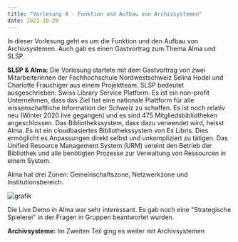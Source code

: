 ```yaml
---
title: "Vorlesung 4 - Funktion und Aufbau von Archivsystemen"
date: 2021-10-20
---
```


In dieser Vorlesung geht es um die Funktion und den Aufbau von Archivsystemen. Auch gab es einen Gastvortrag zum Thema Alma und SLSP.

**SLSP & Alma:** 
Die Vorlesung startete mit dem Gastvortrag von zwei Mitarbeiterinnen der Fachhochschule Nordwestschweiz Selina Hodel und Charlotte Frauchiger aus einem Projektteam. SLSP bedeutet ausgeschrieben: Swiss Library Service Platform. Es ist ein non-profit Unternehmen, dass das Ziel hat eine nationale Plattform für alle wissenschaftliche Information der Schweiz zu schaffen. Es ist noch relativ neu (Winter 2020 live gegangen) und es sind 475 Mitgliedsbibliotheken angeschlossen. Das Bibliothekssystem, dass dazu verwendet wird, heisst Alma. Es ist ein cloudbasiertes Bibliothekssystem von Ex Libris. Dies ermöglicht es Anpassungen direkt selbst und unkompliziert zu tätigen. Das Unified Resource Management System (URM) vereint den Betrieb der Bibliothek und alle benötigten Prozesse zur Verwaltung von Ressourcen in einem System. 

Alma hat drei Zonen: Gemeinschaftszone, Netzwerkzone und Institutionsbereich. 

![grafik](https://user-images.githubusercontent.com/90787818/151665170-5f5c5514-eb45-4005-9d0b-ade2a0b6ee11.png)

Die Live Demo in Alma war sehr interessant. Es gab noch eine "Strategische Spielerei" in der Fragen in Gruppen beantwortet wurden.

**Archivsysteme:** Im Zweiten Teil ging es weiter mit Archivsystemen
